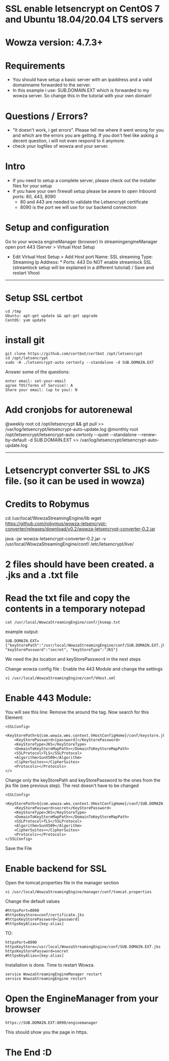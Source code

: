 # SSL enable letsencrypt on CentOS 7 and Ubuntu 18.04/20.04 LTS servers 

# Wowza version: 4.7.3+

# Requirements
- You should have setup a basic server with an ipaddress and a valid domainname forwarded to the server. 
- In this example i use: SUB.DOMAIN.EXT which is forwarded to my wowza server. So change this in the tutorial with your own domain!

# Questions / Errors?
- "It doesn't work, i get errors". Please tell me where it went wrong for you and which are the errors you are getting. If you don't feel like asking a decent question, i will not even respond to it anymore. 
- check your logfiles of wowza and your server. 

# Intro
- If you need to setup a complete server, please check out the installer files for your setup
- If you have your own firewall setup please be aware to open Inbound ports: 80, 443, 8090
   - 80 and 443 are needed to validate the Letsencrypt certificate
   - 8090 is the port we will use for our backend connection

# Setup and configuration
Go to your wowza engineManager (browser)
In streamingengineManager open port 443 (Server > Virtual Host Setup
   - Edit Virtual Host Setup > Add Host port
   Name: SSL streaming
   Type: Streaming
   Ip Address: *
   Ports: 443
   Do NOT enable streamlock SSL (streamlock setup will be explained in a different tutorial)
   / Save and restart Vhost
-----------------------------------------------------------------------------------------------   

# Setup SSL certbot
```
cd /tmp
Ubuntu: apt-get update && apt-get upgrade
CentOS: yum update
```

# install git
```
git clone https://github.com/certbot/certbot /opt/letsencrypt
cd /opt/letsencrypt
sudo -H ./letsencrypt-auto certonly --standalone -d SUB.DOMAIN.EXT
```
Answer some of the questions:
```
enter email: set-your-email
agree TOS(Terms of Service): A
Share your email: (up to you): N
```

# Add cronjobs for autorenewal
@weekly root cd /opt/letsencrypt && git pull >> /var/log/letsencrypt/letsencrypt-auto-update.log
@monthly root /opt/letsencrypt/letsencrypt-auto certonly --quiet --standalone --renew-by-default -d SUB.DOMAIN.EXT >> /var/log/letsencrypt/letsencrypt-auto-update.log

-----------------------------------------------------------------------------------------------
# Letsencrypt converter SSL to JKS file. (so it can be used in wowza)
# Credits to Robymus
cd /usr/local/WowzaStreamingEngine/lib 
wget https://github.com/robymus/wowza-letsencrypt-converter/releases/download/v0.2/wowza-letsencrypt-converter-0.2.jar

java -jar wowza-letsencrypt-converter-0.2.jar -v /usr/local/WowzaStreamingEngine/conf/ /etc/letsencrypt/live/

# 2 files should have been created. a .jks and a .txt file
# Read the txt file and copy the contents in a temporary notepad
```
cat /usr/local/WowzaStreamingEngine/conf/jksmap.txt
```
example output: 
```
SUB.DOMAIN.EXT={"keyStorePath":"/usr/local/WowzaStreamingEngine/conf/SUB.DOMAIN.EXT.jks", "keyStorePassword":"secret", "keyStoreType":"JKS"}
```
We need the jks location and keyStorePassword in the next steps

Change wowza config file : Enable the 443 Module and change the settings

```
vi /usr/local/WowzaStreamingEngine/conf/VHost.xml
```
# Enable 443 Module:
You will see this line: <!-- 443 with SSL -->
Remove the <!-- and --> around the <HostPort> tag.
Now search for this Element:
```
<SSLConfig>
    <KeyStorePath>${com.wowza.wms.context.VHostConfigHome}/conf/keystore.jks</KeyStorePath>
    <KeyStorePassword>[password]</KeyStorePassword>
    <KeyStoreType>JKS</KeyStoreType>
    <DomainToKeyStoreMapPath></DomainToKeyStoreMapPath>
    <SSLProtocol>TLS</SSLProtocol>
    <Algorithm>SunX509</Algorithm>
    <CipherSuites></CipherSuites>
    <Protocols></Protocols>
</>
```
Change only the keyStorePath and keyStorePassword to the ones from the jks file (see previous step). The rest doesn't have to be changed
```
<SSLConfig>
    <KeyStorePath>${com.wowza.wms.context.VHostConfigHome}/conf/SUB.DOMAIN.EXT.jks</KeyStorePath>
    <KeyStorePassword>secret</KeyStorePassword>
    <KeyStoreType>JKS</KeyStoreType>
    <DomainToKeyStoreMapPath></DomainToKeyStoreMapPath>
    <SSLProtocol>TLS</SSLProtocol>
    <Algorithm>SunX509</Algorithm>
    <CipherSuites></CipherSuites>
    <Protocols></Protocols>
</SSLConfig>
```
Save the File

# Enable backend for SSL 
Open the tomcat.properties file in the manager section
```
vi /usr/local/WowzaStreamingEngine/manager/conf/tomcat.properties
```
Change the default values
```
#httpsPort=8090
#httpsKeyStore=conf/certificate.jks
#httpsKeyStorePassword=[password]
#httpsKeyAlias=[key-alias]
```
TO:
```
httpsPort=8090
httpsKeyStore=/usr/local/WowzaStreamingEngine/conf/SUB.DOMAIN.EXT.jks
httpsKeyStorePassword=secret
#httpsKeyAlias=[key-alias]
```
Installation is done. Time to restart Wowza.
```
service WowzaStreamingEngineManager restart
service WowzaStreamingEngine restart
```

# Open the EngineManager from your browser
```
https://SUB.DOMAIN.EXT:8090/enginemanager
```
This should show you the page in https.

# The End :D


